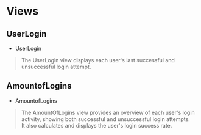 # **Views**

## **UserLogin**
 * UserLogin

> The UserLogin view displays each user's last successful and unsuccessful login attempt.

## **AmountofLogins**
 * AmountofLogins

> The AmountOfLogins view provides an overview of each user's login activity, showing both successful and unsuccessful login attempts.  
It also calculates and displays the user's login success rate.